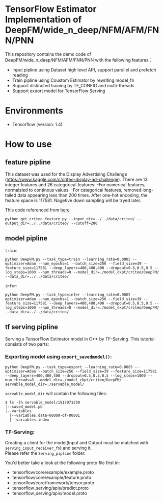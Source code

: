 # TensorFlow Estimator Implementation of DeepFM/wide_n_deep/NFM/AFM/FNN/PNN

This repository contains the demo code of DeepFM/wide_n_deep/NFM/AFM/FNN/PNN with the fellowing features：
* Input pipline using Dataset high level API, support parallel and prefetch reading
* Train pipline using Coustom Estimator by rewriting model_fn
* Support distincted training by TF_CONFIG and multi-threads
* Support export model for TensorFlow Serving


# Environments
* Tensorflow (version: 1.4)


# How to use

## feature pipline
This dataset was used for the Display Advertising Challenge (https://www.kaggle.com/c/criteo-display-ad-challenge).
There are 13 integer features and 26 categorical features:
-For numerical features, normalzied to continous values.
-For categorical features, removed long-tailed data appearing less than 200 times.
After one-hot encoding, the feature space is 117581. Nagetive down sampling will be tryed later.

This code referenced from [here](https://github.com/PaddlePaddle/models/blob/develop/deep_fm/preprocess.py)

    python get_criteo_feature.py --input_dir=../../data/criteo/ --output_dir=../../data/criteo/ --cutoff=200


## model pipline
``train``:

    python DeepFM.py --task_type=train --learning_rate=0.0005 --optimizer=Adam --num_epochs=1 --batch_size=256 --field_size=39 --feature_size=117581 --deep_layers=400,400,400 --dropout=0.5,0.5,0.5 --log_steps=1000 --num_threads=8 --model_dir=./model_ckpt/criteo/DeepFM/ --data_dir=../../data/criteo/

``infer``:

    python DeepFM.py --task_type=infer --learning_rate=0.0005 --optimizer=Adam --num_epochs=1 --batch_size=256 --field_size=39 --feature_size=117581 --deep_layers=400,400,400 --dropout=0.5,0.5,0.5 --log_steps=1000 --num_threads=8 --model_dir=./model_ckpt/criteo/DeepFM/ --data_dir=../../data/criteo/


## tf serving pipline
Serving a TensorFlow Estimator model in C++ by TF-Serving. This tutorial consists of two parts:
### Exporting model using ``export_savedmodel()``:

    python DeepFM.py --task_type=export --learning_rate=0.0005 --optimizer=Adam --batch_size=256 --field_size=39 --feature_size=117581 --deep_layers=400,400,400 --dropout=0.5,0.5,0.5 --log_steps=1000 --num_threads=8 --model_dir=./model_ckpt/criteo/DeepFM/ --servable_model_dir=./servable_model/

``servable_model_dir`` will contain the following files:

    $ ls -lh servable_model/1517971230
    |--saved_model.pb
    |--variables
      |--variables.data-00000-of-00001
      |--variables.index

### TF-Serving:   
Creating a client for the model(Input and Output must be matched with ``serving_input_receiver_fn``) and serving it.   
Please refer the ``Serving_pipline`` folder.   

You'd better take a look at the following proto file first in:
* tensorflow/core/example/example.proto
* tensorflow/core/example/feature.proto
* tensorflow/core/framework/tensor.proto
* tensorflow_serving/apis/predict.proto
* tensorflow_serving/apis/model.proto
